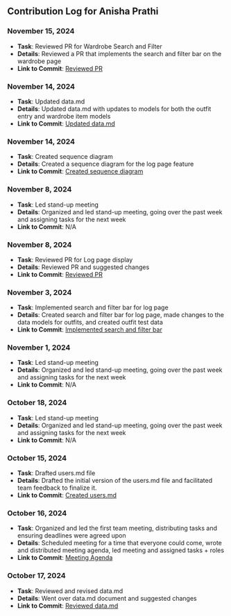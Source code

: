 ## Contribution Log for Anisha Prathi

### November 15, 2024

- **Task**: Reviewed PR for Wardrobe Search and Filter
- **Details**: Reviewed a PR that implements the search and filter bar on the wardrobe page
- **Link to Commit**: [Reviewed PR](https://github.com/nhan0504/CS326/pull/57)

### November 14, 2024

- **Task**: Updated data.md
- **Details**: Updated data.md with updates to models for both the outfit entry and wardrobe item models
- **Link to Commit**: [Updated data.md](https://github.com/nhan0504/CS326/commit/476d86d03088337e27a0f45f2a469e5720a62b26)

### November 14, 2024

- **Task**: Created sequence diagram
- **Details**: Created a sequence diagram for the log page feature
- **Link to Commit**: [Created sequence diagram](https://github.com/nhan0504/CS326/commit/476d86d03088337e27a0f45f2a469e5720a62b26)

### November 8, 2024

- **Task**: Led stand-up meeting
- **Details**: Organized and led stand-up meeting, going over the past week and assigning tasks for the next week
- **Link to Commit**: N/A

### November 8, 2024

- **Task**: Reviewed PR for Log page display
- **Details**: Reviewed PR and suggested changes
- **Link to Commit**: [Reviewed PR](https://github.com/nhan0504/CS326/pull/38#pullrequestreview-2424819728)

### November 3, 2024

- **Task**: Implemented search and filter bar for log page
- **Details**: Created search and filter bar for log page, made changes to the data models for outfits, and created outfit test data
- **Link to Commit**: [Implemented search and filter bar](https://github.com/nhan0504/CS326/pull/32)

### November 1, 2024

- **Task**: Led stand-up meeting
- **Details**: Organized and led stand-up meeting, going over the past week and assigning tasks for the next week
- **Link to Commit**: N/A


### October 18, 2024

- **Task**: Led stand-up meeting
- **Details**: Organized and led stand-up meeting, going over the past week and assigning tasks for the next week
- **Link to Commit**: N/A


### October 15, 2024

- **Task**: Drafted users.md file
- **Details**: Drafted the initial version of the users.md file and facilitated team feedback to finalize it.
- **Link to Commit**: [Created users.md](https://github.com/nhan0504/CS326/commit/b01d98bcc9de7093b8f20c2323903c2539b5c3eam)

### October 16, 2024

- **Task**: Organized and led the first team meeting, distributing tasks and ensuring deadlines were agreed upon
- **Details**: Scheduled meeting for a time that everyone could come, wrote and distributed meeting agenda, led meeting and assigned tasks + roles
- **Link to Commit**: [Meeting Agenda](https://docs.google.com/document/d/1K1DXzFCZuhf6Vd_p5dW52NF7W1mOVx7mjVKIlJdaC_A/edit)

### October 17, 2024

- **Task**: Reviewed and revised data.md
- **Details**: Went over data.md document and suggested changes
- **Link to Commit**: [Reviewed data.md](https://github.com/nhan0504/CS326/commit/a2f3334d67c75d8c51bce8234e6f30f0a543f572)
